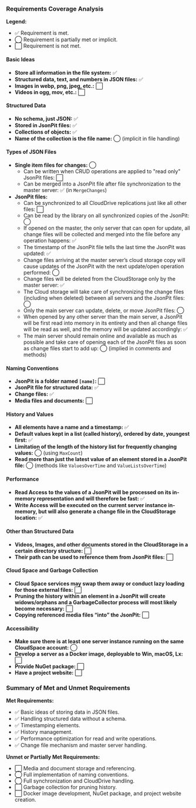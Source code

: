 ### Requirements Coverage Analysis

**Legend:**
- ✅ Requirement is met.
- ◯ Requirement is partially met or implicit.
- ⬜️ Requirement is not met.

#### Basic Ideas
- **Store all information in the file system:** ✅
- **Structured data, text, and numbers in JSON files:** ✅
- **Images in webp, png, jpeg, etc.:** ⬜️
- **Videos in ogg, mov, etc.:** ⬜️

#### Structured Data
- **No schema, just JSON:** ✅
- **Stored in JsonPit files:** ✅
- **Collections of objects:** ✅
- **Name of the collection is the file name:** ◯ (implicit in file handling)

#### Types of JSON Files
- **Single item files for changes:** ◯
    - Can be written when CRUD operations are applied to "read only" JsonPit files: ⬜️
    - Can be merged into a JsonPit file after file synchronization to the master server: ✅ (in `MergeChanges`)
- **JsonPit files:**
    - Can be synchronized to all CloudDrive replications just like all other files: ⬜️
    - Can be read by the library on all synchronized copies of the JsonPit: ◯
    - If opened on the master, the only server that can open for update, all change files will be collected and merged into the file before any operation happens: ✅
    - The timestamp of the JsonPit file tells the last time the JsonPit was updated: ✅
    - Change files arriving at the master server’s cloud storage copy will cause updates of the JsonPit with the next update/open operation performed: ◯
    - Change files will be deleted from the CloudStorage only by the master server: ✅
    - The Cloud storage will take care of synchronizing the change files (including when deleted) between all servers and the JsonPit files: ◯
    - Only the main server can update, delete, or move JsonPit files: ◯
    - When opened by any other server than the main server, a JsonPit will be first read into memory in its entirety and then all change files will be read as well, and the memory will be updated accordingly: ✅
    - The main server should remain online and available as much as possible and take care of opening each of the JsonPit files as soon as change files start to add up: ◯ (implied in comments and methods)

#### Naming Conventions
- **JsonPit is a folder named `[name]`:** ⬜️
- **JsonPit file for structured data:** ✅
- **Change files:** ✅
- **Media files and documents:** ⬜️

#### History and Values
- **All elements have a name and a timestamp:** ✅
- **Default values kept in a list (called history), ordered by date, youngest first:** ✅
- **Limitation of the length of the history list for frequently changing values:** ◯ (using `MaxCount`)
- **Read more than just the latest value of an element stored in a JsonPit file:** ◯ (methods like `ValuesOverTime` and `ValueListsOverTime`)

#### Performance
- **Read Access to the values of a JsonPit will be processed on its in-memory representation and will therefore be fast:** ✅
- **Write Access will be executed on the current server instance in-memory, but will also generate a change file in the CloudStorage location:** ✅

#### Other than Structured Data
- **Videos, Images, and other documents stored in the CloudStorage in a certain directory structure:** ⬜️
- **Their path can be used to reference them from JsonPit files:** ⬜️

#### Cloud Space and Garbage Collection
- **Cloud Space services may swap them away or conduct lazy loading for those external files:** ⬜️
- **Pruning the history within an element in a JsonPit will create widows/orphans and a GarbageCollector process will most likely become necessary:** ⬜️
- **Copying referenced media files “into” the JsonPit:** ⬜️

#### Accessibility
- **Make sure there is at least one server instance running on the same CloudSpace account:** ◯
- **Develop a server as a Docker image, deployable to Win, macOS, Lx:** ⬜️
- **Provide NuGet package:** ⬜️
- **Have a project website:** ⬜️

### Summary of Met and Unmet Requirements

**Met Requirements:**
- ✅ Basic ideas of storing data in JSON files.
- ✅ Handling structured data without a schema.
- ✅ Timestamping elements.
- ✅ History management.
- ✅ Performance optimization for read and write operations.
- ✅ Change file mechanism and master server handling.

**Unmet or Partially Met Requirements:**
- ⬜️ Media and document storage and referencing.
- ◯ Full implementation of naming conventions.
- ◯ Full synchronization and CloudDrive handling.
- ⬜️ Garbage collection for pruning history.
- ⬜️ Docker image development, NuGet package, and project website creation.

